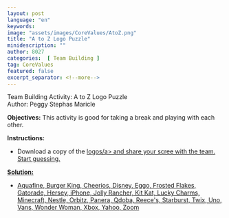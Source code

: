```yaml
---
layout: post
language: "en"
keywords:
image: "assets/images/CoreValues/AtoZ.png"
title: "A to Z Logo Puzzle"
minidescription: ""
author: 8027
categories:  [ Team Building ]
tag: CoreValues
featured: false
excerpt_separator: <!--more-->
---
```


Team Building Activity: A to Z Logo Puzzle<br>
Author: Peggy Stephas Maricle
<!--more-->

<b>Objectives:</b>
This activity is good for taking a break and playing with each other.

<b>Instructions:</b>
- Download a copy of the <a href="https://www.facebook.com/groups/FLLShareandLearn/permalink/1297041160680601/">logos/a> and share your scree with the team. Start guessing.

<b>Solution:</b>
- Aquafine, Burger King, Cheerios, Disney, Eggo, Frosted Flakes, Gatorade, Hersey, iPhone, Jolly Rancher, Kit Kat, Lucky Charms, Minecraft, Nestle, Orbitz, Panera, Qdoba, Reece's, Starburst, Twix, Uno, Vans, Wonder Woman, Xbox, Yahoo, Zoom
